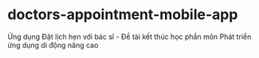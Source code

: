 # doctors-appointment-mobile-app
Ứng dụng Đặt lịch hẹn với bác sĩ - Đề tài kết thúc học phần môn Phát triển ứng dụng di động nâng cao
